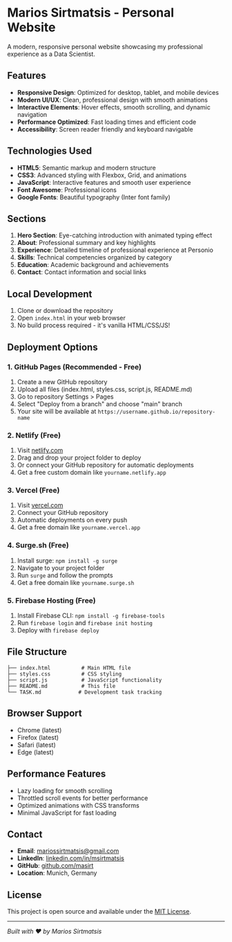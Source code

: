 # Marios Sirtmatsis - Personal Website

A modern, responsive personal website showcasing my professional experience as a Data Scientist.

## Features

- **Responsive Design**: Optimized for desktop, tablet, and mobile devices
- **Modern UI/UX**: Clean, professional design with smooth animations
- **Interactive Elements**: Hover effects, smooth scrolling, and dynamic navigation
- **Performance Optimized**: Fast loading times and efficient code
- **Accessibility**: Screen reader friendly and keyboard navigable

## Technologies Used

- **HTML5**: Semantic markup and modern structure
- **CSS3**: Advanced styling with Flexbox, Grid, and animations
- **JavaScript**: Interactive features and smooth user experience
- **Font Awesome**: Professional icons
- **Google Fonts**: Beautiful typography (Inter font family)

## Sections

1. **Hero Section**: Eye-catching introduction with animated typing effect
2. **About**: Professional summary and key highlights
3. **Experience**: Detailed timeline of professional experience at Personio
4. **Skills**: Technical competencies organized by category
5. **Education**: Academic background and achievements
6. **Contact**: Contact information and social links

## Local Development

1. Clone or download the repository
2. Open `index.html` in your web browser
3. No build process required - it's vanilla HTML/CSS/JS!

## Deployment Options

### 1. GitHub Pages (Recommended - Free)
1. Create a new GitHub repository
2. Upload all files (index.html, styles.css, script.js, README.md)
3. Go to repository Settings > Pages
4. Select "Deploy from a branch" and choose "main" branch
5. Your site will be available at `https://username.github.io/repository-name`

### 2. Netlify (Free)
1. Visit [netlify.com](https://netlify.com)
2. Drag and drop your project folder to deploy
3. Or connect your GitHub repository for automatic deployments
4. Get a free custom domain like `yourname.netlify.app`

### 3. Vercel (Free)
1. Visit [vercel.com](https://vercel.com)
2. Connect your GitHub repository
3. Automatic deployments on every push
4. Get a free domain like `yourname.vercel.app`

### 4. Surge.sh (Free)
1. Install surge: `npm install -g surge`
2. Navigate to your project folder
3. Run `surge` and follow the prompts
4. Get a free domain like `yourname.surge.sh`

### 5. Firebase Hosting (Free)
1. Install Firebase CLI: `npm install -g firebase-tools`
2. Run `firebase login` and `firebase init hosting`
3. Deploy with `firebase deploy`

## File Structure

```
├── index.html          # Main HTML file
├── styles.css          # CSS styling
├── script.js           # JavaScript functionality
├── README.md           # This file
└── TASK.md            # Development task tracking
```

## Browser Support

- Chrome (latest)
- Firefox (latest)
- Safari (latest)
- Edge (latest)

## Performance Features

- Lazy loading for smooth scrolling
- Throttled scroll events for better performance
- Optimized animations with CSS transforms
- Minimal JavaScript for fast loading

## Contact

- **Email**: mariossirtmatsis@gmail.com
- **LinkedIn**: [linkedin.com/in/msirtmatsis](https://www.linkedin.com/in/msirtmatsis/)
- **GitHub**: [github.com/masirt](https://github.com/masirt)
- **Location**: Munich, Germany

## License

This project is open source and available under the [MIT License](LICENSE).

---

*Built with ❤️ by Marios Sirtmatsis* 